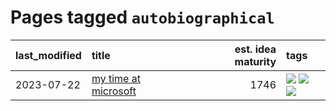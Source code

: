 # Pages tagged `autobiographical`

|last_modified|title|est. idea maturity|tags
|:---|:---|---:|:---|
|2023-07-22|[my time at microsoft](../my_time_at_microsoft.md)|1746|[![](https://img.shields.io/badge/tag-amazon-3c7f53)](../tags/amazon.md) [![](https://img.shields.io/badge/tag-autobiographical-22d494)](../tags/autobiographical.md) [![](https://img.shields.io/badge/tag-microsoft-90446b)](../tags/microsoft.md)|